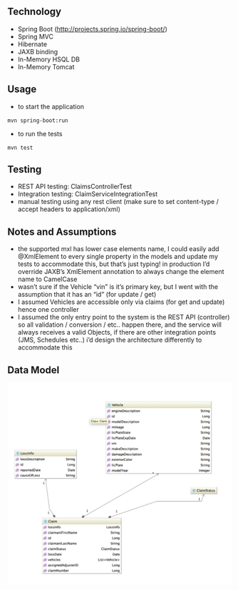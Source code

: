 ## Technology

* Spring Boot (http://projects.spring.io/spring-boot/)
* Spring MVC
* Hibernate
* JAXB binding
* In-Memory HSQL DB
* In-Memory Tomcat

## Usage

* to start the application 
```
mvn spring-boot:run
```

* to run the tests
```
mvn test
```

## Testing
* REST API testing: ClaimsControllerTest
* Integration testing: ClaimServiceIntegrationTest
* manual testing using any rest client (make sure to set content-type / accept headers to application/xml)

## Notes and Assumptions
* the supported mxl has lower case elements name, I could easily add @XmlElement to every single property in the models and update my tests to accommodate this, but that’s just typing! in production I’d override JAXB’s XmlElement annotation to always change the element name to CamelCase
* wasn’t sure if the Vehicle “vin” is it’s primary key, but I went with the assumption that it has an “id” (for update / get) 
* I assumed Vehicles are accessible only via claims (for get and update) hence one controller
* I assumed the only entry point to the system is the REST API (controller) so all validation / conversion / etc.. happen there, and the service will always receives a valid Objects, if there are other integration points (JMS, Schedules etc..) i’d design the architecture differently to accommodate this
 
## Data Model

![alt tag](https://github.com/kayoubi/Mitchell/blob/master/data%20model.png)
